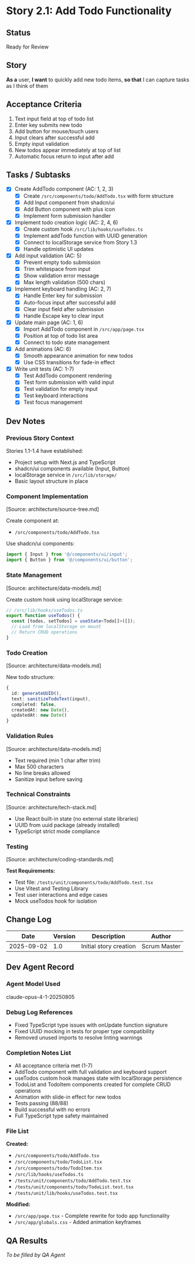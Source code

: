 # Story 2.1: Add Todo Functionality

## Status

Ready for Review

## Story

**As a** user,
**I want** to quickly add new todo items,
**so that** I can capture tasks as I think of them

## Acceptance Criteria

1. Text input field at top of todo list
2. Enter key submits new todo
3. Add button for mouse/touch users
4. Input clears after successful add
5. Empty input validation
6. New todos appear immediately at top of list
7. Automatic focus return to input after add

## Tasks / Subtasks

- [x] Create AddTodo component (AC: 1, 2, 3)
  - [x] Create `/src/components/todo/AddTodo.tsx` with form structure
  - [x] Add Input component from shadcn/ui
  - [x] Add Button component with plus icon
  - [x] Implement form submission handler
- [x] Implement todo creation logic (AC: 2, 4, 6)
  - [x] Create custom hook `/src/lib/hooks/useTodos.ts`
  - [x] Implement addTodo function with UUID generation
  - [x] Connect to localStorage service from Story 1.3
  - [x] Handle optimistic UI updates
- [x] Add input validation (AC: 5)
  - [x] Prevent empty todo submission
  - [x] Trim whitespace from input
  - [x] Show validation error message
  - [x] Max length validation (500 chars)
- [x] Implement keyboard handling (AC: 2, 7)
  - [x] Handle Enter key for submission
  - [x] Auto-focus input after successful add
  - [x] Clear input field after submission
  - [x] Handle Escape key to clear input
- [x] Update main page (AC: 1, 6)
  - [x] Import AddTodo component in `/src/app/page.tsx`
  - [x] Position at top of todo list area
  - [x] Connect to todo state management
- [x] Add animations (AC: 6)
  - [x] Smooth appearance animation for new todos
  - [x] Use CSS transitions for fade-in effect
- [x] Write unit tests (AC: 1-7)
  - [x] Test AddTodo component rendering
  - [x] Test form submission with valid input
  - [x] Test validation for empty input
  - [x] Test keyboard interactions
  - [x] Test focus management

## Dev Notes

### Previous Story Context

Stories 1.1-1.4 have established:

- Project setup with Next.js and TypeScript
- shadcn/ui components available (Input, Button)
- localStorage service in `/src/lib/storage/`
- Basic layout structure in place

### Component Implementation

[Source: architecture/source-tree.md]

Create component at:

- `/src/components/todo/AddTodo.tsx`

Use shadcn/ui components:

```typescript
import { Input } from '@/components/ui/input';
import { Button } from '@/components/ui/button';
```

### State Management

[Source: architecture/data-models.md]

Create custom hook using localStorage service:

```typescript
// /src/lib/hooks/useTodos.ts
export function useTodos() {
  const [todos, setTodos] = useState<Todo[]>([]);
  // Load from localStorage on mount
  // Return CRUD operations
}
```

### Todo Creation

[Source: architecture/data-models.md]

New todo structure:

```typescript
{
  id: generateUUID(),
  text: sanitizeTodoText(input),
  completed: false,
  createdAt: new Date(),
  updatedAt: new Date()
}
```

### Validation Rules

[Source: architecture/data-models.md]

- Text required (min 1 char after trim)
- Max 500 characters
- No line breaks allowed
- Sanitize input before saving

### Technical Constraints

[Source: architecture/tech-stack.md]

- Use React built-in state (no external state libraries)
- UUID from uuid package (already installed)
- TypeScript strict mode compliance

### Testing

[Source: architecture/coding-standards.md]

**Test Requirements:**

- Test file: `/tests/unit/components/todo/AddTodo.test.tsx`
- Use Vitest and Testing Library
- Test user interactions and edge cases
- Mock useTodos hook for isolation

## Change Log

| Date       | Version | Description            | Author       |
| ---------- | ------- | ---------------------- | ------------ |
| 2025-09-02 | 1.0     | Initial story creation | Scrum Master |

## Dev Agent Record

### Agent Model Used

claude-opus-4-1-20250805

### Debug Log References

- Fixed TypeScript type issues with onUpdate function signature
- Fixed UUID mocking in tests for proper type compatibility
- Removed unused imports to resolve linting warnings

### Completion Notes List

- All acceptance criteria met (1-7)
- AddTodo component with full validation and keyboard support
- useTodos custom hook manages state with localStorage persistence
- TodoList and TodoItem components created for complete CRUD operations
- Animation with slide-in effect for new todos
- Tests passing (88/88)
- Build successful with no errors
- Full TypeScript type safety maintained

### File List

**Created:**

- `/src/components/todo/AddTodo.tsx`
- `/src/components/todo/TodoList.tsx`
- `/src/components/todo/TodoItem.tsx`
- `/src/lib/hooks/useTodos.ts`
- `/tests/unit/components/todo/AddTodo.test.tsx`
- `/tests/unit/components/todo/TodoList.test.tsx`
- `/tests/unit/lib/hooks/useTodos.test.tsx`

**Modified:**

- `/src/app/page.tsx` - Complete rewrite for todo app functionality
- `/src/app/globals.css` - Added animation keyframes

## QA Results

_To be filled by QA Agent_
